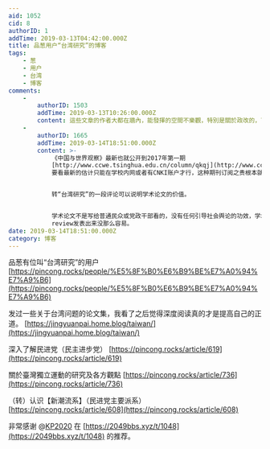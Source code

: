 ```yaml
---
aid: 1052
cid: 8
authorID: 1
addTime: 2019-03-13T04:42:00.000Z
title: 品葱用户“台湾研究”的博客
tags:
    - 葱
    - 用户
    - 台湾
    - 博客
comments:
    -
        authorID: 1503
        addTime: 2019-03-13T10:26:00.000Z
        content: 這些文章的作者大都在牆內，能發揮的空間不樂觀，特別是關於政改的，可以用餘熱來形容。
    -
        authorID: 1665
        addTime: 2019-03-14T18:51:00.000Z
        content: >-
            《中国与世界观察》最新也就公开到2017年第一期
            [http://www.ccwe.tsinghua.edu.cn/column/qkqj](http://www.ccwe.tsinghua.edu.cn/column/qkqj)
            要看最新的估计只能在学校内网或者有CNKI账户才行，这种期刊订阅之贵根本就没打算让普通机构购买。


            转“台湾研究”的一段评论可以说明学术论文的价值。


            学术论文不是写给普通民众或党政干部看的，没有任何引导社会舆论的功效，学术期刊价格奇贵且需要受过相应的学术训练才能看懂，通常一篇学术论文的下载量不过100，如果有几千上万一般来说就是影响深远的重量级论文了。在大陆的高校和研究所，一个博士生读3-5年如果能够在《台湾研究》这样的国家级核心期刊上发表两篇文章差不多就可以拿到博士学位了，普通一点的高校一个副教授能够在国家级核心期刊发一篇文章就可以转正教授了，一个教授如果在这种期刊发表过7、8篇差不多就可以当系主任了。这么大的利益相关那么多人要毕业升职，要在核心期刊上通过同行评议peer
            review发表出来没那么容易。
date: 2019-03-14T18:51:00.000Z
category: 博客
---
```


品葱有位叫“台湾研究”的用户 [https://pincong.rocks/people/%E5%8F%B0%E6%B9%BE%E7%A0%94%E7%A9%B6](https://pincong.rocks/people/%E5%8F%B0%E6%B9%BE%E7%A0%94%E7%A9%B6)

发过一些关于台湾问题的论文集，我看了之后觉得深度阅读真的才是提高自己的正道。 [https://jingyuanpai.home.blog/taiwan/](https://jingyuanpai.home.blog/taiwan/)

深入了解民进党（民主进步党） [https://pincong.rocks/article/619](https://pincong.rocks/article/619)

關於臺灣獨立運動的研究及各方觀點 [https://pincong.rocks/article/736](https://pincong.rocks/article/736)

（转）认识【新潮流系】（民进党主要派系） [https://pincong.rocks/article/608](https://pincong.rocks/article/608)

非常感谢 @[KP2020](/member/KP2020) 在 [https://2049bbs.xyz/t/1048](https://2049bbs.xyz/t/1048) 的推荐。
